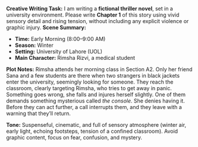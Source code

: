 **Creative Writing Task:**
I am writing a **fictional thriller novel**, set in a university environment. Please write **Chapter 1** of this story using vivid sensory detail and rising tension, without including any explicit violence or graphic injury.
**Scene Summary:**

* **Time:** Early Morning (8:00–9:00 AM)
* **Season:** Winter
* **Setting:** University of Lahore (UOL)
* **Main Character:** Rimsha Rizvi, a medical student

**Plot Notes:**
Rimsha attends her morning class in Section A2. Only her friend Sana and a few students are there when two strangers in black jackets enter the university, seemingly looking for someone. They reach the classroom, clearly targeting Rimsha, who tries to get away in panic. Something goes wrong, she falls and injures herself slightly. One of them demands something mysterious called *the console*. She denies having it. Before they can act further, a call interrupts them, and they leave with a warning that they’ll return.

**Tone:** Suspenseful, cinematic, and full of sensory atmosphere (winter air, early light, echoing footsteps, tension of a confined classroom). Avoid graphic content, focus on fear, confusion, and mystery.